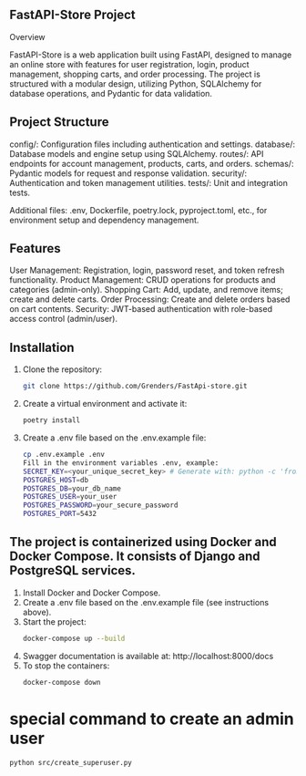  ## FastAPI-Store Project

Overview

FastAPI-Store is a web application built using FastAPI, designed to manage an online store with features for user registration, login, product management, shopping carts, and order processing. The project is structured with a modular design, utilizing Python, SQLAlchemy for database operations, and Pydantic for data validation.

## Project Structure
config/: Configuration files including authentication and settings.
database/: Database models and engine setup using SQLAlchemy.
routes/: API endpoints for account management, products, carts, and orders.
schemas/: Pydantic models for request and response validation.
security/: Authentication and token management utilities.
tests/: Unit and integration tests.

Additional files: .env, Dockerfile, poetry.lock, pyproject.toml, etc., for environment setup and dependency management.

## Features

User Management: Registration, login, password reset, and token refresh functionality.
Product Management: CRUD operations for products and categories (admin-only).
Shopping Cart: Add, update, and remove items; create and delete carts.
Order Processing: Create and delete orders based on cart contents.
Security: JWT-based authentication with role-based access control (admin/user).

## Installation

1. Clone the repository:
   ```bash
   git clone https://github.com/Grenders/FastApi-store.git

2. Create a virtual environment and activate it:
   ```bash
   poetry install

3. Create a .env file based on the .env.example file:
   ```bash
   cp .env.example .env
   Fill in the environment variables .env, example:
   SECRET_KEY=<your_unique_secret_key> # Generate with: python -c 'from django.core.management.utils import get_random_secret_key; print(get_random_secret_key())'
   POSTGRES_HOST=db
   POSTGRES_DB=your_db_name
   POSTGRES_USER=your_user
   POSTGRES_PASSWORD=your_secure_password
   POSTGRES_PORT=5432


## The project is containerized using Docker and Docker Compose. It consists of Django and PostgreSQL services.

1. Install Docker and Docker Compose.
2. Create a .env file based on the .env.example file (see instructions above).
3. Start the project:
   ```bash
   docker-compose up --build
4. Swagger documentation is available at: http://localhost:8000/docs
5. To stop the containers:
    ```bash
   docker-compose down


# special command to create an admin user
   ```bash
   python src/create_superuser.py